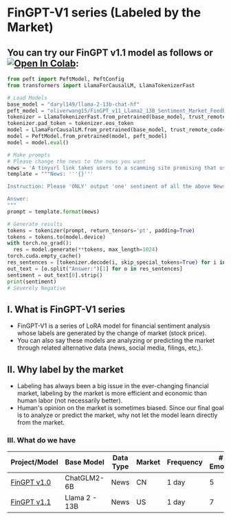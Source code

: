 # FinGPT-V1 series (Labeled by the Market)

## You can try our FinGPT v1.1 model as follows or [![Open In Colab](https://colab.research.google.com/assets/colab-badge.svg)](https://colab.research.google.com/drive/1ES-_w0iUGIQJnIGbXjU_c1ei8BsTi_uO?usp=sharing):

``` python
from peft import PeftModel, PeftConfig
from transformers import LlamaForCausalLM, LlamaTokenizerFast

# Load Models
base_model = "daryl149/llama-2-13b-chat-hf" 
peft_model = "oliverwang15/FinGPT_v11_Llama2_13B_Sentiment_Market_Feedback_LoRA_FT_8bit"
tokenizer = LlamaTokenizerFast.from_pretrained(base_model, trust_remote_code=True)
tokenizer.pad_token = tokenizer.eos_token
model = LlamaForCausalLM.from_pretrained(base_model, trust_remote_code=True, device_map = "cuda:0", load_in_8bit = True,)
model = PeftModel.from_pretrained(model, peft_model)
model = model.eval()

# Make prompts
# Please change the news to the news you want
news = 'A tinyurl link takes users to a scamming site promising that users can earn thousands of dollars by becoming a Google ( NASDAQ : GOOG ) Cash advertiser'
template = """News: '''{}'''

Instruction: Please 'ONLY' output 'one' sentiment of all the above News from {{ Severely Positive / Moderately Positive / Mildly Positive / Neutral / Mildly Negative / Moderately Negative / Severely Negative }} without other words.

Answer:
"""
prompt = template.format(mews)

# Generate results
tokens = tokenizer(prompt, return_tensors='pt', padding=True)
tokens = tokens.to(model.device)
with torch.no_grad():
  res = model.generate(**tokens, max_length=1024)
torch.cuda.empty_cache()
res_sentences = [tokenizer.decode(i, skip_special_tokens=True) for i in res]
out_text = [o.split("Answer:")[1] for o in res_sentences]
sentiment = out_text[0].strip()
print(sentiment)
# Severely Negative
```



## Ⅰ. What is FinGPT-V1 series

* FinGPT-V1 is a series of LoRA model for financial sentiment analysis whose labels are generated by the change of market (stock price). 
* You can also say these models are analyzing or predicting the market through related alternative data (news, social media, filings, etc,).

## Ⅱ. Why label by the market

* Labeling has always been a big issue in the ever-changing financial market, labeling by the market is more efficient and economic than human labor (not necessarily better).
* Human's opinion on the market is sometimes biased. Since our final goal is to analyze or predict the market, why not let the model learn directly from the market.

### Ⅲ. What do we have

| Project/Model              | Base Model    | Data Type | Market | Frequency | # of Emotions |
| -------------------------- | ------------- | --------- | ------ | --------- | ------------- |
| [FinGPT v1.0](./FinGPT_v1.0/README.md) | ChatGLM2-6B   | News      | CN     | 1 day     | 5             |
| [FinGPT v1.1](./FinGPT_v1.1/README.md) | Llama 2 - 13B | News      | US     | 1 day     | 7             |

